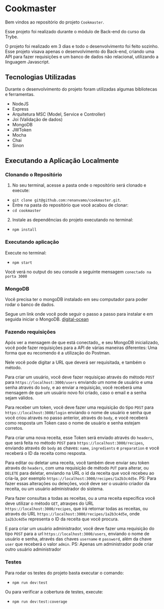 # Cookmaster

Bem vindos ao repositório do projeto `Cookmaster`. 

Esse projeto foi realizado  durante o módulo de Back-end do curso da Trybe.

O projeto foi realizado em 3 dias e todo o desenvolvimento foi feito sozinho. 
Esse projeto visava apenas o desenvolvimento do Back-end, criando uma API para fazer requisições e um banco de dados não relacional, utilizando a linguagem Javascript.

## Tecnologias Utilizadas

Durante o desenvolvimento do projeto foram utilizadas algumas bibliotecas e ferramentas.

* NodeJS 
* Express
* Arquitetura MSC (Model, Service e Controller)
* Joi (Validação de dados)
* MongoDB
* JWToken
* Mocha
* Chai
* Sinon

## Executando a Aplicação Localmente

### Clonando o Repositório

1. No seu terminal, acesse a pasta onde o repositório será clonado e execute:
  - `git clone git@github.com:renanvamo/cookmaster.git`.
  - Entre na pasta do repositório que você acabou de clonar:
  - `cd cookmaster`

2. Instale as dependências do projeto executando no terminal:
  - `npm install`

### Executando aplicação
Execute no terminal:
  - `npm start`

Você verá no output do seu console a seguinte mensagem `conectado na porta 3000`

### MongoDB
Você precisa ter o mongoDB instalado em seu computador para poder rodar o banco de dados.

Segue um link onde você pode seguir o passo a passo para instalar e em seguida iniciar o MongoDB.
[digital-ocean](https://www.digitalocean.com/community/tutorials/how-to-install-mongodb-on-ubuntu-20-04-pt)

### Fazendo requisições

Após ver a mensagem de que está conectado,, e seu MongoDB inicializado, você pode fazer requisições para a API de várias maneiras diferentes:
Uma forma que eu recomendo é a utilização do Postman.

Nele você pode digitar a URL que deverá ser requisitada, e também o método.

Para criar um usuário, você deve fazer requisiçao através do método `POST` para `https://localhost:3000/users` enviando um nome de usuário e uma senha através do `body`, e ao enviar a requisição, você receberá uma mensagem de que um usuário novo foi criado, caso o email e a senha sejam válidos.

Para receber um token, você deve fazer uma requisição do tipo `POST` para `https://localhost:3000/login` enviando o nome de usuário e senha que você criou através no passo anterior, através do `body`, e você receberá como resposta um Token caso o nome de usuário e senha estejam corretos.

Para criar uma nova receita, esse Token será enviado através do `headers`, que será feita no método `POST` para `https://localhost:3000/recipes`, enviando através do `body` as chaves: `name`, `ingredients` e `preparation` e você receberá o ID da receita como resposta.

Para editar ou deletar uma receita, você também deve enviar seu token através do `headers`, com uma requisição de método `PUT` para alterar, ou `DELETE` para deletar, enviando na URL o id da receita que você recebeu ao cria-la, por exemplo `https://localhost:3000/recipes/1a2b3c4d5e`.
PS: Para fazer essas alterações ou deleções, você deve ser o usuário criador da receita, ou um usuário administrador do sistema.

Para fazer consultas a todas as receitas, ou a uma receita específica você deve utilizar o método `GET`, atravpes do URL `https://localhost:3000/recipes`, que irá retornar todas as receitas, ou através do URL `https://localhost:3000/recipes/1a2b3c4d5e`, onde `1a2b3c4d5e` representa o ID da receita que você procura. 

E para criar um usuário administrador, você deve fazer uma requisição do tipo `POST` para a url `https://localhost:3000/users`, enviando o nome de usuário e senha, através das chaves `username` e `password`, além da chave `user` que receberá o valor `admin`.
PS: Apenas um administrador pode criar outro usuário administrador
### Testes

Para rodar os testes do projeto basta executar o comando:
  - `npm run dev:test`

Ou para verificar a cobertura de testes, execute:
  - `npm run dev:test:coverage`
